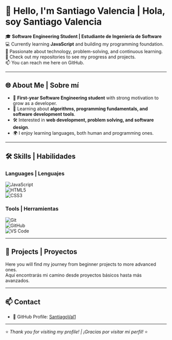# 👋 Hello, I'm Santiago Valencia | Hola, soy Santiago Valencia  

🎓 **Software Engineering Student | Estudiante de Ingeniería de Software**  
💻 Currently learning **JavaScript** and building my programming foundation.  
🌱 Passionate about technology, problem-solving, and continuous learning.  
📂 Check out my repositories to see my progress and projects.  
📫 You can reach me here on GitHub.  

---

## 🌐 About Me | Sobre mí  

- 🎯 **First-year Software Engineering student** with strong motivation to grow as a developer.  
- 📘 Learning about **algorithms, programming fundamentals, and software development tools**.  
- 🛠️ Interested in **web development, problem solving, and software design**.  
- 🌍 I enjoy learning languages, both human and programming ones.  

---

## 🛠️ Skills | Habilidades  

### Languages | Lenguajes  
![JavaScript](https://upload.wikimedia.org/wikipedia/commons/6/6a/JavaScript-logo.png)  
![HTML5](https://upload.wikimedia.org/wikipedia/commons/6/61/HTML5_logo_and_wordmark.svg)  
![CSS3](https://upload.wikimedia.org/wikipedia/commons/d/d5/CSS3_logo_and_wordmark.svg)  

### Tools | Herramientas  
![Git](https://upload.wikimedia.org/wikipedia/commons/3/3f/Git_icon.svg)  
![GitHub](https://upload.wikimedia.org/wikipedia/commons/9/91/Octicons-mark-github.svg)  
![VS Code](https://upload.wikimedia.org/wikipedia/commons/9/9a/Visual_Studio_Code_1.35_icon.svg)  

---

## 📂 Projects | Proyectos  

Here you will find my journey from beginner projects to more advanced ones.  
Aquí encontrarás mi camino desde proyectos básicos hasta más avanzados.  

---

## 📫 Contact  

- 📍 GitHub Profile: [SantiagoVal1](https://github.com/santiagoval1)  

---
⭐ *Thank you for visiting my profile! | ¡Gracias por visitar mi perfil!* ⭐


